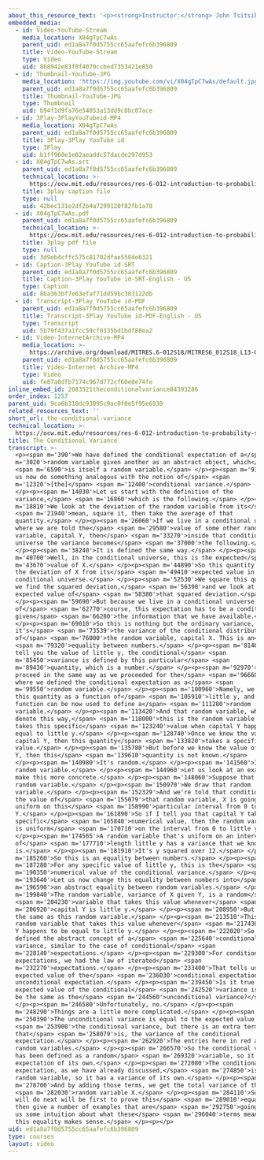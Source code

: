 ```yaml
---
about_this_resource_text: '<p><strong>Instructor:</strong> John Tsitsiklis</p>'
embedded_media:
  - id: Video-YouTube-Stream
    media_location: X04gTpC7wAs
    parent_uid: ed1a8a7f0d5755cc65aafefc6b396809
    title: Video-YouTube-Stream
    type: Video
    uid: 868942e83f0f4070ccbed7353421e850
  - id: Thumbnail-YouTube-JPG
    media_location: 'https://img.youtube.com/vi/X04gTpC7wAs/default.jpg'
    parent_uid: ed1a8a7f0d5755cc65aafefc6b396809
    title: Thumbnail-YouTube-JPG
    type: Thumbnail
    uid: b94f1d9fa76e54053a13dd9c8bc07ace
  - id: 3Play-3PlayYouTubeid-MP4
    media_location: X04gTpC7wAs
    parent_uid: ed1a8a7f0d5755cc65aafefc6b396809
    title: 3Play-3Play YouTube id
    type: 3Play
    uid: b1ff960e1e02aeaddc57dacde297d953
  - id: X04gTpC7wAs.srt
    parent_uid: ed1a8a7f0d5755cc65aafefc6b396809
    technical_location: >-
      https://ocw.mit.edu/resources/res-6-012-introduction-to-probability-spring-2018/part-i-the-fundamentals/the-conditional-variance/X04gTpC7wAs.srt
    title: 3play caption file
    type: null
    uid: 42bec131e2df2b4a7299120f82fb1a78
  - id: X04gTpC7wAs.pdf
    parent_uid: ed1a8a7f0d5755cc65aafefc6b396809
    technical_location: >-
      https://ocw.mit.edu/resources/res-6-012-introduction-to-probability-spring-2018/part-i-the-fundamentals/the-conditional-variance/X04gTpC7wAs.pdf
    title: 3play pdf file
    type: null
    uid: 3d9eb4cffc575c81702dfae5504e6321
  - id: Caption-3Play YouTube id-SRT
    parent_uid: ed1a8a7f0d5755cc65aafefc6b396809
    title: Caption-3Play YouTube id-SRT-English - US
    type: Caption
    uid: 8ba363bf7e63efaf71dd59bc383122db
  - id: Transcript-3Play YouTube id-PDF
    parent_uid: ed1a8a7f0d5755cc65aafefc6b396809
    title: Transcript-3Play YouTube id-PDF-English - US
    type: Transcript
    uid: 5b79f437a1fcc59cf0335bd1bdf80ea2
  - id: Video-InternetArchive-MP4
    media_location: >-
      https://archive.org/download/MITRES.6-012S18/MITRES6_012S18_L13-06_300k.mp4
    parent_uid: ed1a8a7f0d5755cc65aafefc6b396809
    title: Video-Internet Archive-MP4
    type: Video
    uid: fe87a8dfb7174c967d772cf60e8e74fe
inline_embed_id: 2083521theconditionalvariance84393286
order_index: 1257
parent_uid: 9ca6b310dc93095c9ac0f0e5f95e6930
related_resources_text: ''
short_url: the-conditional-variance
technical_location: >-
  https://ocw.mit.edu/resources/res-6-012-introduction-to-probability-spring-2018/part-i-the-fundamentals/the-conditional-variance
title: The Conditional Variance
transcript: >-
  <p><span m='390'>We have defined the conditional expectation of a</span> <span
  m='3020'>random variable given another as an abstract object, which</span>
  <span m='6590'>is itself a random variable.</span> </p><p><span m='9370'>Let
  us now do something analogous with the notion of</span> <span
  m='12320'>[the]</span> <span m='12400'>conditional variance.</span>
  </p><p><span m='14030'>Let us start with the definition of the
  variance,</span> <span m='16860'>which is the following.</span> </p><p><span
  m='18810'>We look at the deviation of the random variable from its</span>
  <span m='21940'>mean, square it, then take the average of that
  quantity.</span> </p><p><span m='26060'>If we live in a conditional universe
  where we are told the</span> <span m='29580'>value of some other random
  variable, capital Y, then</span> <span m='33270'>inside that conditional
  universe the variance becomes</span> <span m='37000'>the following.</span>
  </p><p><span m='38240'>It is defined the same way.</span> </p><p><span
  m='40700'>Well, in the conditional universe, this is the expected</span> <span
  m='43670'>value of X.</span> </p><p><span m='44890'>So this quantity here is
  the deviation of X from its</span> <span m='49410'>expected value in that
  conditional universe.</span> </p><p><span m='52530'>We square this quantity,
  we find the squared deviation,</span> <span m='56390'>and we look at the
  expected value of</span> <span m='58380'>that squared deviation.</span>
  </p><p><span m='59690'>But because we live in a conditional universe,
  of</span> <span m='62770'>course, this expectation has to be a conditional one
  given</span> <span m='66280'>the information that we have available.</span>
  </p><p><span m='69010'>So this is nothing but the ordinary variance, but
  it's</span> <span m='73539'>the variance of the conditional distribution
  of</span> <span m='76000'>the random variable, capital X. This is an</span>
  <span m='79320'>equality between numbers.</span> </p><p><span m='81460'>If I
  tell you the value of little y, the conditional</span> <span
  m='85450'>variance is defined by this particular</span> <span
  m='89430'>quantity, which is a number.</span> </p><p><span m='92970'>Now, we
  proceed in the same way as we proceeded for the</span> <span m='96660'>case
  where we defined the conditional expectation as a</span> <span
  m='99550'>random variable.</span> </p><p><span m='100960'>Namely, we think of
  this quantity as a function of</span> <span m='105910'>little y, and that
  function can be now used to define a</span> <span m='111280'>random
  variable.</span> </p><p><span m='113420'>And that random variable, which would
  denote this way,</span> <span m='118000'>this is the random variable which
  takes this specific</span> <span m='123240'>value when capital Y happens to be
  equal to little y.</span> </p><p><span m='128740'>Once we know the value of
  capital Y, then this quantity</span> <span m='133820'>takes a specific
  value.</span> </p><p><span m='135780'>But before we know the value of capital
  Y, then this</span> <span m='139610'>quantity is not known.</span>
  </p><p><span m='140980'>It's random.</span> </p><p><span m='141560'>It's a
  random variable.</span> </p><p><span m='144960'>Let us look at an example to
  make this more concrete.</span> </p><p><span m='148060'>Suppose that Y is a
  random variable.</span> </p><p><span m='150970'>We draw that random
  variable.</span> </p><p><span m='152329'>And we're told that conditioned on
  the value of</span> <span m='155079'>that random variable, X is going to be
  uniform on this</span> <span m='158990'>particular interval from 0 to
  Y.</span> </p><p><span m='161890'>So if I tell you that capital Y takes on a
  specific</span> <span m='165840'>numerical value, then the random variable X
  is uniform</span> <span m='170710'>on the interval from 0 to little y.</span>
  </p><p><span m='174565'>A random variable that's uniform on an interval
  of</span> <span m='177710'>length little y has a variance that we know what it
  is.</span> </p><p><span m='181910'>It's y squared over 12.</span> </p><p><span
  m='185260'>So this is an equality between numbers.</span> </p><p><span
  m='187280'>For any specific value of little y, this is the</span> <span
  m='190350'>numerical value of the conditional variance.</span> </p><p><span
  m='193640'>Let us now change this equality between numbers into</span> <span
  m='196590'>an abstract equality between random variables.</span> </p><p><span
  m='199840'>The random variable, variance of X given Y, is a random</span>
  <span m='204230'>variable that takes this value whenever</span> <span
  m='206920'>capital Y is little y.</span> </p><p><span m='208950'>But that's
  the same as this random variable.</span> </p><p><span m='213510'>This is a
  random variable that takes this value whenever</span> <span m='217430'>capital
  Y happens to be equal to little y.</span> </p><p><span m='222020'>So we have
  defined the abstract concept of a</span> <span m='225640'>conditional
  variance, similar to the case of conditional</span> <span
  m='228140'>expectations.</span> </p><p><span m='229300'>For conditional
  expectations, we had the law of iterated</span> <span
  m='232270'>expectations.</span> </p><p><span m='233400'>That tells us that the
  expected value of the</span> <span m='236030'>conditional expectation is the
  unconditional expectation.</span> </p><p><span m='239450'>Is it true that the
  expected value of the conditional</span> <span m='242520'>variance is going to
  be the same as the</span> <span m='244560'>unconditional variance?</span>
  </p><p><span m='246580'>Unfortunately, no.</span> </p><p><span
  m='248290'>Things are a little more complicated.</span> </p><p><span
  m='250390'>The unconditional variance is equal to the expected value of</span>
  <span m='253900'>the conditional variance, but there is an extra term,
  that</span> <span m='258079'>is, the variance of the conditional
  expectation.</span> </p><p><span m='262920'>The entries here in red are all
  random variables.</span> </p><p><span m='266570'>So the conditional variance
  has been defined as a random</span> <span m='269320'>variable, so it has an
  expectation of its own.</span> </p><p><span m='272080'>The conditional
  expectation, as we have already discussed,</span> <span m='274850'>is also a
  random variable, so it has a variance of its own.</span> </p><p><span
  m='278700'>And by adding those terms, we get the total variance of the</span>
  <span m='282030'>random variable X.</span> </p><p><span m='284110'>So what we
  will do next will be first to prove this</span> <span m='289010'>equality, and
  then give a number of examples that are</span> <span m='292750'>going to give
  us some intuition about what these</span> <span m='296040'>terms mean and why
  this equality makes sense.</span> </p><p></p>
uid: ed1a8a7f0d5755cc65aafefc6b396809
type: courses
layout: video
---
```

